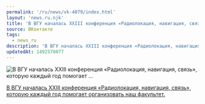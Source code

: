 ```yaml
---
permalink: '/ru/news/vk-4079/index.html'
layout: 'news.ru.njk'
title: 'В ВГУ началась XXIII конференция «Радиолокация, навигация, связь», которую каждый год помогает …'
source: ВКонтакте
tags:
  - news_ru
description: 'В ВГУ началась XXIII конференция «Радиолокация, навигация, связь», которую каждый год помогает …'
updatedAt: 1492578077
---
```

![В ВГУ началась XXIII конференция «Радиолокация, навигация, связь», которую каждый год помогает …](https://sun9-22.userapi.com/xrt2QE32D5Mg3QV7wQdU3DOly-3YREB0e0PORQ/93blE8EcVs8.jpg)

[В ВГУ началась XXIII конференция «Радиолокация, навигация, связь», которую каждый год помогает организовать наш факультет.](http://www.vsu.ru/ru/news/feed/2017/04/8281)
